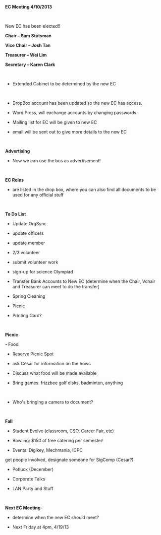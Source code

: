 &nbsp;

<strong>EC Meeting 4/10/2013</strong>

&nbsp;

New EC has been elected!!

<strong> Chair – Sam Stutsman</strong>

<strong> Vice Chair – Josh Tan</strong>

<strong> Treasurer – Wei Lim</strong>

<strong> Secretary – Karen Clark</strong>

&nbsp;

- Extended Cabinet to be determined by the new EC

&nbsp;

- DropBox account has been updated so the new EC has access.

- Word Press, will exchange accounts by changing passwords.

- Mailing list for EC will be given to new EC

- email will be sent out to give more details to the new EC

&nbsp;

<strong>Advertising</strong>

- Now we can use the bus as advertisement!

&nbsp;

<strong>EC Roles</strong>

- are listed in the drop box, where you can also find all documents to be used for any official stuff

&nbsp;

<strong>To Do List</strong>

- Update OrgSync

- update officers

- update member

- 2/3 volunteer

- submit volunteer work

- sign-up for science Olympiad

- Transfer Bank Accounts to New EC (determine when the Chair, Vchair and Treasurer can meet to do the transfer)

- Spring Cleaning

- Picnic

- Printing Card?

&nbsp;

<strong>Picnic</strong>

<strong>- </strong>Food

- Reserve Picnic Spot

- ask Cesar for information on the hows

- Discuss what food will be made available

- Bring games: frizzbee golf disks, badminton, anything

&nbsp;

- Who's bringing a camera to document?

&nbsp;

<strong>Fall</strong>

- Student Evolve (classroom, CSO, Career Fair, etc)

- Bowling: $150 of free catering per semester!

- Events: Digikey, Mechmania, ICPC

get people involved, designate someone for SigComp (Cesar?)

- Potluck (December)

- Corporate Talks

- LAN Party and Stuff

&nbsp;

<strong>Next EC Meeting</strong>-

- determine when the new EC should meet?

- Next Friday at 4pm, 4/19/13